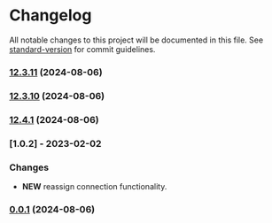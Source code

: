 # Changelog

All notable changes to this project will be documented in this file. See [standard-version](https://github.com/conventional-changelog/standard-version) for commit guidelines.

### [12.3.11](https://github.com/foblex/flow/compare/v12.3.10...v12.3.11) (2024-08-06)

### [12.3.10](https://github.com/foblex/flow/compare/v12.4.1...v12.3.10) (2024-08-06)

### [12.4.1](https://github.com/foblex/flow/compare/v0.0.1...v12.4.1) (2024-08-06)



### [1.0.2] - 2023-02-02
### Changes

- **NEW** reassign connection functionality.

### [0.0.1](https://github.com/Foblex/f-flow/compare/v12.4.0...v0.0.1) (2024-08-06)

